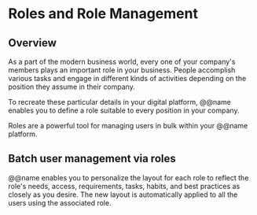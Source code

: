 # Roles and Role Management

## Overview

As a part of the modern business world, every one of your company's members plays an important role in your business. 
People accomplish various tasks and engage in different kinds of activities depending on the position they assume in their company.  

To recreate these particular details in your digital platform, @@name enables you to define a role suitable to every position in your company.  

Roles are a powerful tool for managing users in bulk within your @@name platform.  

## Batch user management via roles

@@name enables you to personalize the layout for each role to reflect the role's needs, access, requirements, tasks, habits, and best practices as closely as you desire. 
The new layout is automatically applied to all the users using the associated role.  

